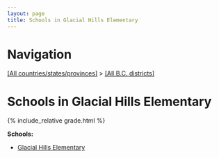 ```yaml
---
layout: page
title: Schools in Glacial Hills Elementary
---
```

# Navigation

[[All countries/states/provinces]](../..) > [[All B.C. districts]](..)

# Schools in Glacial Hills Elementary

{% include_relative grade.html %}

**Schools:**

- [Glacial Hills Elementary](Glacial_Hills_Elementary.md)
